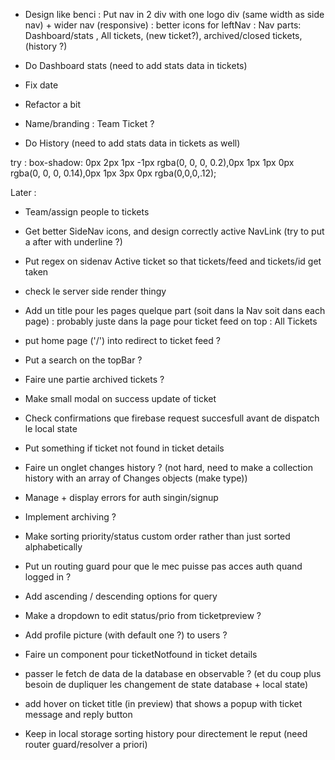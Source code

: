 - Design like benci
: Put nav in 2 div with one logo div (same width as side nav) + wider nav (responsive)
: better icons for leftNav
: Nav parts: Dashboard/stats , All tickets, (new ticket?), archived/closed tickets, (history ?)
- Do Dashboard stats (need to add stats data in tickets)

- Fix date
- Refactor a bit
- Name/branding : Team Ticket ?
- Do History (need to add stats data in tickets as well)

try :
    box-shadow: 0px 2px 1px -1px rgba(0, 0, 0, 0.2),0px 1px 1px 0px rgba(0, 0, 0, 0.14),0px 1px 3px 0px rgba(0,0,0,.12);

Later :
- Team/assign people to tickets
- Get better SideNav icons, and design correctly active NavLink (try to put a after with underline ?)
- Put regex on sidenav Active ticket so that tickets/feed and tickets/id get taken
- check le server side render thingy
- Add un title pour les pages quelque part (soit dans la Nav soit dans each page) : probably juste dans la page pour ticket feed on top : All Tickets
- put home page ('/') into redirect to ticket feed ?
- Put a search on the topBar ?
- Faire une partie archived tickets ?
- Make small modal on success update of ticket
- Check confirmations que firebase request succesfull avant de dispatch le local state

- Put something if ticket not found in ticket details
- Faire un onglet changes history ? (not hard, need to make a collection history with an array of Changes objects (make type))
- Manage + display errors for auth singin/signup
- Implement archiving ?
- Make sorting priority/status custom order rather than just sorted alphabetically
- Put un routing guard pour que le mec puisse pas acces auth quand logged in ?
- Add ascending / descending options for query
- Make a dropdown to edit status/prio from ticketpreview ?
- Add profile picture (with default one ?) to users ?
- Faire un component pour ticketNotfound in ticket details
- passer le fetch de data de la database en observable ? (et du coup plus besoin de dupliquer les changement de state database + local state)
- add hover on ticket title (in preview) that shows a popup with ticket message and reply button

- Keep in local storage sorting history pour directement le reput (need router guard/resolver a priori)